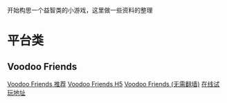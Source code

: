 
开始构思一个益智类的小游戏，这里做一些资料的整理

# 平台类
## Voodoo Friends
[Voodoo Friends 推荐](http://sokoban.ws/blog/?p=801)
[Voodoo Friends H5](http://chrome.voodoofriends.com/)
[Voodoo Friends (无需翻墙)](https://www.playtopia.com/games/voodoo-friends)
[在线试玩地址](http://frame.escapegames24.com/voodoo-friends.html)

